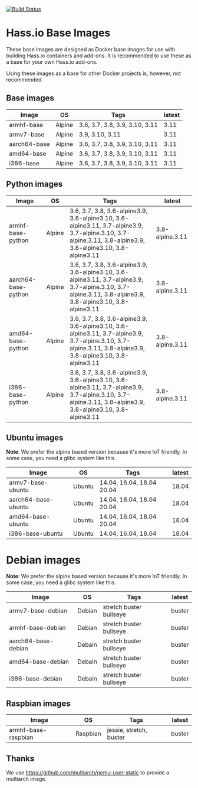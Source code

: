 [![Build Status](https://dev.azure.com/home-assistant/Hass.io/_apis/build/status/base?branchName=master)](https://dev.azure.com/home-assistant/Hass.io/_build/latest?definitionId=3&branchName=master)

# Hass.io Base Images

These base images are designed as Docker base images for use with building Hass.io containers and add-ons.
It is recommended to use these as a base for your own Hass.io add-ons. 

Using these images as a base for other Docker projects is, however, not recommended.

## Base images

| Image | OS | Tags | latest |
|-------|----|------|--------|
| armhf-base | Alpine | 3.6, 3.7, 3.8, 3.9, 3.10, 3.11 | 3.11 |
| armv7-base | Alpine | 3.9, 3.10, 3.11 | 3.11 |
| aarch64-base | Alpine | 3.6, 3.7, 3.8, 3.9, 3.10, 3.11 | 3.11 |
| amd64-base | Alpine | 3.6, 3.7, 3.8, 3.9, 3.10, 3.11 | 3.11 |
| i386-base | Alpine | 3.6, 3.7, 3.8, 3.9, 3.10, 3.11 | 3.11 |

## Python images

| Image | OS | Tags | latest |
|-------|----|------|--------|
| armhf-base-python | Alpine | 3.6, 3.7, 3.8, 3.6-alpine3.9, 3.6-alpine3.10, 3.6-alpine3.11, 3.7-alpine3.9, 3.7-alpine.3.10, 3.7-alpine.3.11, 3.8-alpine3.9, 3.8-alpine3.10, 3.8-alpine3.11 | 3.8-alpine.3.11 |
| aarch64-base-python | Alpine | 3.6, 3.7, 3.8, 3.6-alpine3.9, 3.6-alpine3.10, 3.6-alpine3.11, 3.7-alpine3.9, 3.7-alpine.3.10, 3.7-alpine.3.11, 3.8-alpine3.9, 3.8-alpine3.10, 3.8-alpine3.11 | 3.8-alpine.3.11 |
| amd64-base-python | Alpine | 3.6, 3.7, 3.8, 3.6-alpine3.9, 3.6-alpine3.10, 3.6-alpine3.11, 3.7-alpine3.9, 3.7-alpine.3.10, 3.7-alpine.3.11, 3.8-alpine3.9, 3.8-alpine3.10, 3.8-alpine3.11 | 3.8-alpine.3.11 |
| i386-base-python | Alpine | 3.6, 3.7, 3.8, 3.6-alpine3.9, 3.6-alpine3.10, 3.6-alpine3.11, 3.7-alpine3.9, 3.7-alpine.3.10, 3.7-alpine.3.11, 3.8-alpine3.9, 3.8-alpine3.10, 3.8-alpine3.11 | 3.8-alpine.3.11 |

## Ubuntu images

**Note**: We prefer the alpine based version because it's more IoT friendly. In some case, you need a glibc system like this.

| Image | OS | Tags | latest |
|-------|----|------|--------|
| armv7-base-ubuntu | Ubuntu | 14.04, 16.04, 18.04 20.04 | 18.04 |
| aarch64-base-ubuntu | Ubuntu | 14.04, 16.04, 18.04 20.04 | 18.04 |
| amd64-base-ubuntu | Ubuntu | 14.04, 16.04, 18.04 20.04 | 18.04 |
| i386-base-ubuntu | Ubuntu | 14.04, 16.04, 18.04 | 18.04 |

# Debian images

**Note**: We prefer the alpine based version because it's more IoT friendly. In some case, you need a glibc system like this.

| Image | OS | Tags | latest |
|-------|----|------|--------|
| armv7-base-debian | Debian | stretch buster bullseye | buster |
| armhf-base-debian | Debian | stretch buster bullseye | buster |
| aarch64-base-debian | Debain | stretch buster bullseye | buster |
| amd64-base-debian | Debain | stretch buster bullseye | buster |
| i386-base-debian | Debain | stretch buster bullseye | buster |

## Raspbian images

| Image | OS | Tags | latest |
|-------|----|------|--------|
| armhf-base-raspbian | Raspbian | jessie, stretch, buster | buster |

## Thanks

We use https://github.com/multiarch/qemu-user-static to provide a multiarch image.
